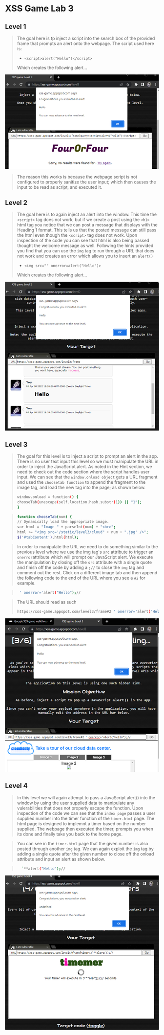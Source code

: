 # XSS Game Lab 3

## Level 1 

>The goal here is tp inject a script into the search box of the provided frame that prompts an alert onto the webpage. 
>The script used here is: 
> - `<script>alert("Hello")</script>`
>
> Which creates the following alert...


![Level 1 image](/docs/Lab3Photos/L3_Level1.png)



>The reason this works is because the webpage script is not configured to properly sanitize the user input; which then causes the input to be read as script, and executed it.


## Level 2

>The goal here is to again inject an alert into the window. This time the `<script>` tag does not work, 
>but if we create a post using the `<h1>` html tag you
>notice that we can post a message that displays with the Heading 1 format. This tells us that the posted message 
>can still pass the html even though the `<script>` tag does not work. Upon inspection of the code you can see 
>that html is also being passed thought the welcome message as well. Following the hints provided you find that you can 
>use the `img` tag to run through a URL that does not work and creates an error which allows you to insert an `alert()`
>
> - `<img src="" onerror=alert("Hello")>`
>
>Which creates the following alert...
>
![Level 2 image](/docs/Lab3Photos/L3_Level2.png)

## Level 3
>The goal for this level is to inject a script to prompt an alert in the app. There is no user text input
>this level so we must manipulate the URL in order to inject the JavaScript alert. As noted in the Hint
>section, we need to check out the code section where the script handles user input. We can see that the
>`window.onload object` gets a URL fragment and used the `choosetab function` to append the fragment to
>the image tag, and load the new tag into the page; as shown below.
> ```bash
> window.onload = function() {
> chooseTab(unescape(self.location.hash.substr(1)) || "1");
> }
> ```

> ```bash
> function chooseTab(num) {
> // Dynamically load the appropriate image.
> var html = "Image " + parseInt(num) + "<br>";
> html += "<img src='/static/level3/cloud" + num + ".jpg' />";
> $('#tabContent').html(html);
> ```

>In order to manipulate the URL we need to do something similar to the previous level where we use the img tag's
>`src` attribute to trigger an `onerror`attribute which will prompt our JavaScript alert. We execute the
>manipulation by closing off the `src` attribute with a single quote and finish off the code by adding a `;//` to
>close the `img` tag and comment out the rest. Click on a different image tab and then append the following code to
>the end of the URL where you see a `#2` for example. 

> ```bash
>  ' onerror='alert("Hello");//
> ```

> The URL should read as such
> ```bash
> https://xss-game.appspot.com/level3/frame#2 ' onerror='alert("Hello");//
> ```


![Level 3 image](/docs/Lab3Photos/L3_Level3.png)



## Level 4

>In this level we will again attempt to pass a JavaScript alert() into the window by using the
>user supplied data to manipulate any vulerabilities that does not properly escape the function.
>Upon inspection of the code we can see that the `index page` passes a user supplied number into
>the timer function of the  `timer.html` page. The html page is designed to implemnt a timer
>based on the number supplied. The webpage then executed the timer, prompts you when its done
>and finally take you back to the home page.

>You can see in the `timer.html` page that the given number is also posted through another `img`
>tag. We can again exploit the `img` tag by adding a single quote after the given number to
>close off the onload attribute and input an alert as shown below.

> ```bash
>   `**alert("Hello");//
> ```



![Level 4 image](/docs/Lab3Photos/L3_Level4.png)




